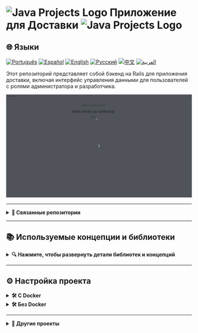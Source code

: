 # <img src="https://cdn-icons-png.flaticon.com/128/83/83522.png" alt="Java Projects Logo" width="42" height="30" /> Приложение для Доставки  <img src="https://cdn-icons-png.flaticon.com/128/83/83522.png" alt="Java Projects Logo" width="42" height="30" />

## 🌐 Языки
[![Português](https://img.shields.io/badge/Português-green)](https://github.com/SamuelRocha91/delivery_back/blob/main/README.md) 
[![Español](https://img.shields.io/badge/Español-yellow)](https://github.com/SamuelRocha91/delivery_back/blob/main/README_es.md) 
[![English](https://img.shields.io/badge/English-blue)](https://github.com/SamuelRocha91/delivery_back/blob/main/README_en.md) 
[![Русский](https://img.shields.io/badge/Русский-lightgrey)](https://github.com/SamuelRocha91/delivery_back/blob/main/README_ru.md) 
[![中文](https://img.shields.io/badge/中文-red)](https://github.com/SamuelRocha91/delivery_back/blob/main/README_ch.md) 
[![العربية](https://img.shields.io/badge/العربية-orange)](https://github.com/SamuelRocha91/delivery_back/blob/main/README_ar.md)

Этот репозиторий представляет собой бэкенд на Rails для приложения доставки, включая интерфейс управления данными для пользователей с ролями администратора и разработчика.

![Иллюстрация использования интерфейса администратора](./assets/admin.gif)

---

<details>
  <summary><strong>🔗 Связанные репозитории</strong></summary>

  - 🛒 [Приложение Consumy](https://github.com/SamuelRocha91/consumy/blob/main/README_ru.md) - Приложение для потребителей
  - 👨‍💼 [Приложение Продавца](https://github.com/SamuelRocha91/seller_application/blob/main/README_ru.md) - Приложение для продавцов
  - 💲 [API Paymenty](https://github.com/SamuelRocha91/paymenty/blob/main/README_ru.md) - API для платежей

</details>

---

## <h2>📚 Используемые концепции и библиотеки</h2>

<details>
  <summary><strong>🔍 Нажмите, чтобы развернуть детали библиотек и концепций</strong></summary>

- **Фоновая обработка**: Использование **Sidekiq** для обработки асинхронных задач. **Redis** используется как очередь для хранения этих задач.
  
- **Пагинация**: Реализация пагинации для списков ресурсов с использованием библиотеки **Kaminari**.

- **Тестирование с RSpec и Shoulda Matchers**: Использование **RSpec** для написания юнит-тестов, интеграционных и функциональных тестов.

- **Покрытие тестами с помощью SimpleCov**: Интеграция с библиотекой **SimpleCov** для анализа покрытия кода.

- **Мягкое удаление с Discard**: Реализация мягкого удаления с использованием библиотеки **Discard**.

- **Bullet для обнаружения запросов N+1**: Библиотека **Bullet** используется для обнаружения и предотвращения проблем с производительностью, таких как запросы **N+1**.

- **Анонимизация данных**: Применение методов анонимизации для защиты конфиденциальных данных, соответствие требованиям законодательства о защите персональных данных, таким как **LGPD**.

- **RESTful API**: Разработка **RESTful** API, следуя принципам архитектуры программного обеспечения для обеспечения эффективной связи между бэкендом и фронтендом.

- **Swagger**: Автоматическая документация API с использованием библиотеки **Rswag** (на основе Swagger).

- **Docker**: Возможность контейнеризации с использованием **Docker** для упрощения разработки, тестирования и развертывания.

- **Обработка изображений**: Использование библиотеки **ImageProcessing** для обработки изображений, такой как изменение размера и сжатие.

- **WebSockets и SSE**: Реализация связи в реальном времени с использованием **WebSockets**.

- **Расчет расстояний**: Использование библиотеки **Geocoder** для реализации расчета расстояний между клиентом и коммерческим предприятием.

- **Потоки**: Использование **потоков** для повышения параллелизма и производительности приложения при выполнении параллельных операций.

- **Управление сессиями и аутентификация**: Реализация аутентификации пользователей с использованием **Devise** и аутентификации через **JWT**.

- **Управление CORS**: Использование библиотеки **rack-cors** для управления разрешениями **CORS**.

- **Автоматы состояний с помощью State Machines**: Использование библиотеки **state_machines-activerecord** для реализации **автоматов состояний** в моделях ActiveRecord.

- **Faraday для работы с внешними API**: Интеграция с внешними сервисами с использованием библиотеки **Faraday**.

- **Автоматизация задач и DevOps**: Структура **DevOps** поддерживается такими инструментами, как **Sidekiq** и **Docker**.

</details>

---

## <h2>⚙️ Настройка проекта</h2>

<details>
  <summary><strong>🛠️ С Docker</strong></summary>

  ### Предварительные требования

  - Убедитесь, что на вашем компьютере установлены Docker и Docker Compose.
  - [Docker](https://docs.docker.com/get-docker/)
  - [Docker Compose](https://docs.docker.com/compose/install/)

  ### Настройка

  1. Клонируйте связанные репозитории:

     ```
     git clone https://github.com/SamuelRocha91/consumy.git
     git clone https://github.com/SamuelRocha91/seller_application.git
     git clone https://github.com/SamuelRocha91/paymenty.git
     git clone https://github.com/SamuelRocha91/delivery_back.git
     ```

  2. Скачайте файл `docker-compose.yml`:

     - [Скачать docker-compose.yml](https://drive.google.com/file/d/1kzs-DJGCvYImBQAqr1GI-zwoNha_b8tA/view?usp=drive_link)

  3. В корне проекта выполните следующую команду:

     ```sh
     docker-compose up --build
     ```

  4. Нажмите "RUN PENDING MIGRATES" в приложении бэкенда.

  5. Войдите в контейнер бэкенда и выполните сиды:

     ```sh
     docker exec -it backendContainerName /bin/sh 
     rails db:seed
     ```

  6. Настройте переменные окружения:
Теперь все разделы переведены на русский язык, и ссылки настроены в соответствии с вашим запросом. Если вам нужно что-то еще, дайте знать!
     ```sh
     JWT_SECRET_KEY=xxxxxxxxxxxxxxxxxxxxx
     ```

  7. Перезапустите контейнеры, чтобы переменные загрузились.

</details>

<details>
  <summary><strong>🛠️ Без Docker</strong></summary>

  ### Предварительные требования

  - Убедитесь, что Redis и Sidekiq настроены и работают на вашем локальном компьютере.
  
  - Установите зависимости для R:

     ```sh
     install.packages("FactoMineR")
     install.packages("ggplot2")
     install.packages("reshape2")
     ```

  ### Установите зависимости

  ```sh
  bundle install
  ```

  ### Настройте базу данных

  Создайте базу данных и выполните миграции:

  ```sh
  rails db:create
  rails db:migrate
  ```

  ### Запустите локальный сервер

  ```sh
  rails server
  ```

  ### Запустите тесты

  ```sh
  bundle exec rspec
  ```

  ### Запустите Redis и Sidekiq

  ```sh
  redis-server
  bundle exec sidekiq
  ```

</details>

---

<details>
  <summary><strong>📝 Другие проекты</strong></summary>

  - 📏 [Приложение Precision на React](https://github.com/SamuelRocha91/precisionReactApplication/blob/main/README_ru.md) - Интерфейс для регистрации измерений газа и воды
  - 🤖 [API Node](https://github.com/SamuelRocha91/apiMeasureWaterAndGas/blob/main/README_ru.md) - API для измерения и регистрации потребления
</details>
